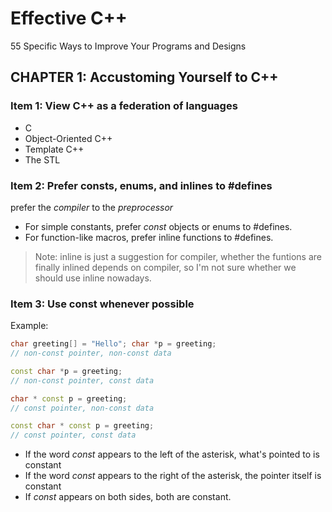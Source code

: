 # Effective C++
55 Specific Ways to Improve Your Programs and Designs


## CHAPTER 1: Accustoming Yourself to C++

### Item 1: View C++ as a federation of languages
* C
* Object-Oriented C++
* Template C++
* The STL

### Item 2: Prefer consts, enums, and inlines to #defines
prefer the *compiler* to the *preprocessor*

* For simple constants, prefer *const* objects or enums to #defines.
* For function-like macros, prefer inline functions to #defines.

> Note: inline is just a suggestion for compiler, whether the funtions are finally inlined depends on compiler, so I'm not sure whether we should use inline nowadays.

### Item 3: Use const whenever possible
Example:
```cpp
char greeting[] = "Hello"; char *p = greeting; 
// non-const pointer, non-const data

const char *p = greeting;
// non-const pointer, const data

char * const p = greeting; 
// const pointer, non-const data

const char * const p = greeting;
// const pointer, const data
```
* If the word *const* appears to the left of the asterisk, what's pointed to is constant
* If the word *const* appears to the right of the asterisk, the pointer itself is constant
* If *const* appears on both sides, both are constant.
